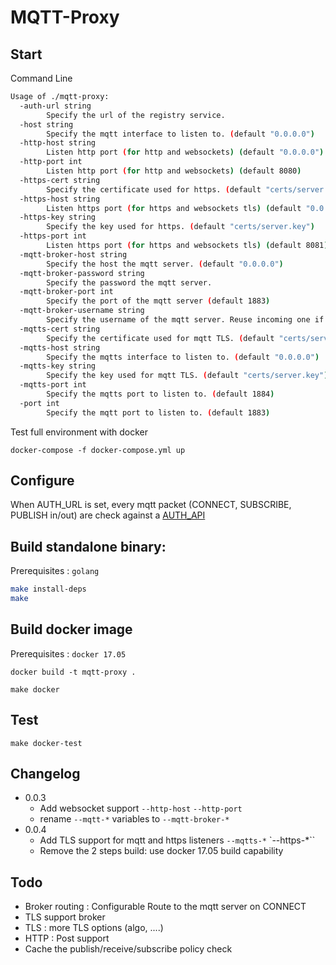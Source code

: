 # MQTT-Proxy

## Start
Command Line
```sh
Usage of ./mqtt-proxy:
  -auth-url string
    	Specify the url of the registry service.
  -host string
    	Specify the mqtt interface to listen to. (default "0.0.0.0")
  -http-host string
    	Listen http port (for http and websockets) (default "0.0.0.0")
  -http-port int
    	Listen http port (for http and websockets) (default 8080)
  -https-cert string
    	Specify the certificate used for https. (default "certs/server.pem")
  -https-host string
    	Listen https port (for https and websockets tls) (default "0.0.0.0")
  -https-key string
    	Specify the key used for https. (default "certs/server.key")
  -https-port int
    	Listen https port (for https and websockets tls) (default 8081)
  -mqtt-broker-host string
    	Specify the host the mqtt server. (default "0.0.0.0")
  -mqtt-broker-password string
    	Specify the password the mqtt server.
  -mqtt-broker-port int
    	Specify the port of the mqtt server (default 1883)
  -mqtt-broker-username string
    	Specify the username of the mqtt server. Reuse incoming one if empty
  -mqtts-cert string
    	Specify the certificate used for mqtt TLS. (default "certs/server.pem")
  -mqtts-host string
    	Specify the mqtts interface to listen to. (default "0.0.0.0")
  -mqtts-key string
    	Specify the key used for mqtt TLS. (default "certs/server.key")
  -mqtts-port int
    	Specify the mqtts port to listen to. (default 1884)
  -port int
    	Specify the mqtt port to listen to. (default 1883)
```

Test full environment with docker
```
docker-compose -f docker-compose.yml up
```

## Configure

When AUTH_URL is set, every mqtt packet (CONNECT, SUBSCRIBE, PUBLISH in/out) are check against a [AUTH_API](./AUTH_API.md)


## Build standalone binary:
Prerequisites : `golang`
```sh
make install-deps
make
```

## Build docker image
Prerequisites : `docker 17.05`

```
docker build -t mqtt-proxy .
```

```
make docker
```

## Test

```
make docker-test
```

## Changelog
* 0.0.3
  * Add websocket support `--http-host` `--http-port`
  * rename `--mqtt-*` variables to `--mqtt-broker-*`
* 0.0.4
  * Add TLS support for mqtt and https listeners `--mqtts-*` `--https-*``
  * Remove the 2 steps build: use docker 17.05 build capability

## Todo
- Broker routing : Configurable Route to the mqtt server on CONNECT
- TLS support broker
- TLS : more TLS options (algo, ....)
- HTTP : Post support
- Cache the publish/receive/subscribe policy check

